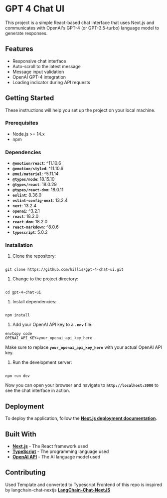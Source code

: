 # **GPT 4 Chat UI**

This project is a simple React-based chat interface that uses Next.js and communicates with OpenAI's GPT-4 (or GPT-3.5-turbo) language model to generate responses.

## **Features**

- Responsive chat interface
- Auto-scroll to the latest message
- Message input validation
- OpenAI GPT-4 integration
- Loading indicator during API requests

## **Getting Started**

These instructions will help you set up the project on your local machine.

### **Prerequisites**

- Node.js >= 14.x
- npm

### **Dependencies**

- **`@emotion/react`**: ^11.10.6
- **`@emotion/styled`**: ^11.10.6
- **`@mui/material`**: ^5.11.14
- **`@types/node`**: 18.15.10
- **`@types/react`**: 18.0.29
- **`@types/react-dom`**: 18.0.11
- **`eslint`**: 8.36.0
- **`eslint-config-next`**: 13.2.4
- **`next`**: 13.2.4
- **`openai`**: ^3.2.1
- **`react`**: 18.2.0
- **`react-dom`**: 18.2.0
- **`react-markdown`**: ^8.0.6
- **`typescript`**: 5.0.2

### **Installation**

1. Clone the repository:

```

git clone https://github.com/hillis/gpt-4-chat-ui.git

```

1. Change to the project directory:

```

cd gpt-4-chat-ui

```

1. Install dependencies:


```

npm install

```

1. Add your OpenAI API key to a **`.env`** file:

```
envCopy code
OPENAI_API_KEY=your_openai_api_key_here

```

Make sure to replace **`your_openai_api_key_here`** with your actual OpenAI API key.

1. Run the development server:


```

npm run dev

```

Now you can open your browser and navigate to **`http://localhost:3000`** to see the chat interface in action.

## **Deployment**

To deploy the application, follow the **[Next.js deployment documentation](https://nextjs.org/docs/deployment)**.

## **Built With**

- **[Next.js](https://nextjs.org/)** - The React framework used
- **[TypeScript](https://www.typescriptlang.org/)** - The programming language used
- **[OpenAI API](https://beta.openai.com/docs/)** - The AI language model used

## **Contributing**
Used Template and converted to Typescript
Frontend of this repo is inspired by langchain-chat-nextjs **[LangChain-Chat-NextJS](https://github.com/zahidkhawaja/langchain-chat-nextjs)**
